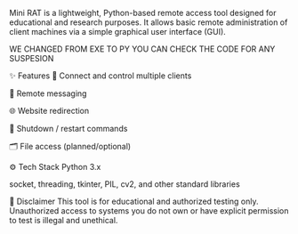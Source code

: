 Mini RAT is a lightweight, Python-based remote access tool designed for educational and research purposes. It allows basic remote administration of client machines via a simple graphical user interface (GUI).



WE CHANGED  FROM EXE TO PY YOU CAN CHECK THE CODE FOR ANY SUSPESION

✨ Features
📡 Connect and control multiple clients

💬 Remote messaging

🌐 Website redirection

🔌 Shutdown / restart commands

🗂️ File access (planned/optional)

⚙️ Tech Stack
Python 3.x

socket, threading, tkinter, PIL, cv2, and other standard libraries

🚨 Disclaimer
This tool is for educational and authorized testing only.
Unauthorized access to systems you do not own or have explicit permission to test is illegal and unethical.


